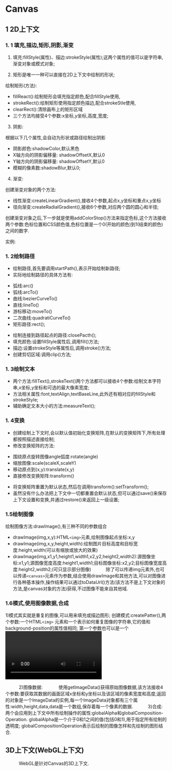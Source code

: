 # Canvas

## 1 2D上下文 

### 1. 1 填充,描边,矩形,阴影,渐变

1. 填充:fillStyle(属性)、描边:strokeStyle(属性);这两个属性的值可以是字符串,渐变对象或模式对象;

2. 矩形是唯一一种可以直接在2D上下文中绘制的形状;

绘制矩形(方法):

* fillReact():绘制矩形会填充指定颜色,配合fillStyle使用,
* strokeRect():绘制矩形使用指定颜色描边,配合strokeStle使用,
* clearRect():清除画布上的矩形区域
* 三个方法均接受4个参数:x坐标,y坐标,高度,宽度;

3. 阴影:

根据以下几个属性,会自动为形状或路径绘制出阴影

* 阴影颜色:shadowColor,默认黑色
* X轴方向的阴影偏移量:  shadowOffsetX,默认0
* Y轴方向的阴影偏移量:  shadowOffsetY,默认0
* 模糊的像素数:shadowBlur,默认0;

4. 渐变:

创建渐变对象的两个方法:

* 线性渐变:createLinearGradient(),接收4个参数,起点x,y坐标和重点x,y坐标
* 径向渐变:createRadialGradient(),接收6个参数,对应两个圆的圆心和半径;

创建渐变对象之后,下一步就是使用addColorStop()方法来指定色标,这个方法接收两个参数:色标位置和CSS颜色值,色标位置是一个0(开始的颜色)到1(结束的颜色)之间的数字.

实例:

### 1. 2绘制路径

* 绘制路径,首先要调用startPath(),表示开始绘制新路径;
* 实际地绘制路径的具体方法有:
+ 弧线:arc()
+ 弧线:arcTo()
+ 曲线:bezierCurveTo()
+ 直线:lineTo()
+ 游标移动:moveTo()
+ 二次曲线:quadratiCurveTo()
+ 矩形路径:rect();
* 绘制连接到路径起点的路径:closePacth();
* 填充颜色:设置fillStyle属性后,调用fill()方法;
* 描边:设置strokeStyle等属性后,调用stroke()方法;
* 创建剪切区域:调用clip()方法;

### 1. 3绘制文本

* 两个方法:fillText(),strokeText()两个方法都可以接收4个参数:绘制文本字符串,x坐标,y坐标和可选的最大像素宽度;
* 方法相关属性:font,textAlign,textBaseLine,此外还有相对应的fillStyle和strokeStyle;
* 辅助确定文本大小的方法:measureText();

### 1. 4变换

* 创建绘制上下文时,会以默认值初始化变换矩阵,在默认的变换矩阵下,所有处理都按照描述直接绘制;
* 修改变换矩阵的方法:
+ 围绕原点旋转图像angle弧度:rotate(angle)
+ 缩放图像:scale(scaleX,scaleY)
+ 移动原点到(x,y):translate(x,y)
+ 直接修改变换矩阵:transform()
* 将变换矩阵重置为默认状态,然后在调用transform():setTransform();
* 虽然没有什么办法把上下文中一切都重置会默认状态,但可以通过save()来保存上下文设置和变换,并通过restore()来返回上一级设置;

### 1.5绘制图像

绘制图像方法:drawImage(),有三种不同的参数组合

* drawImage(img,x,y):HTML`<img>`元素,绘制图像起点坐标:x,y
* drawImage(img,x,y,height,width):绘制图片目标高度和目标宽度:height,width(可以有缩放或放大的效果)
* drawImage(img,x1,y1,height1,width1,x2,y2,height2,width2):源图像坐标:x1,y1;源图像宽度高度:height1,width1;目标图像坐标:x2,y2;目标图像宽度高度:height2,width2;(可只显示部分图像)
　　　除了可以传递img元素外,也可以传递`<canvas>`元素作为参数,结合使用drawImage和其他方法,可以对图像进行各种基本操作,操作结果可以通过toDataUrl()方法(该方法不是上下文对象的方法,是canvas对象的方法)获得,不过图像不能来自其他域.

### 1.6模式,使用图像数据,合成

   1)模式其实就是重复的图像,可以用来填充或描边图形;
   创建模式:createPatter(),两个参数:一个HTML`<img>`      元素和一个表示如何重复图像的字符串,它的值和background-position的属性值相同;
   第一个参数也可以是一个<video>元素,或者一个<canvas>元素;
   实例:





　　　2)图像数据:
　　　    使用getImageData()获得原始图像数据,该方法接收4个参数:要获取其数据的画面区域x坐标和y坐标以及该区域的像素宽度和高度;返回的对象是一个ImageData的实例,每一个ImageData对象都有三个属性:width,height,data,data是一个数组,保存着每一个像素的数据.
　　　3)合成:
       两个会应用到上下文中所有绘制操作的属性:globalAlpha和globalComposition-Operation.
      globalAlpha是一个介于0和1之间的值(包括0和1),用于指定所有绘制的透明度;
      globalCompositionOperation表示后绘制的图像怎样和先绘制的图形结合.



## 3D上下文(WebGL上下文)

　　　WebGL是针对Canvas的3D上下文.